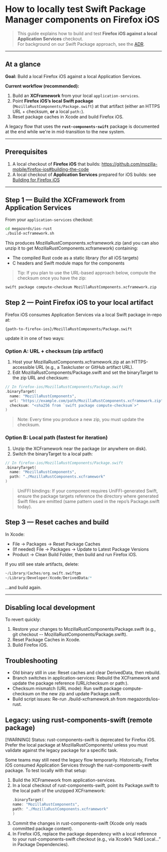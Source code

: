 # How to locally test Swift Package Manager components on Firefox iOS

> This guide explains how to build and test **Firefox iOS against a local Application Services** checkout.  
> For background on our Swift Package approach, see the [ADR](../adr/0003-swift-packaging.md).

---

## At a glance

**Goal:** Build a local Firefox iOS against a local Application Services.

**Current workflow (recommended):**

1. Build an **XCFramework** from your local `application-services`.
2. Point **Firefox iOS’s local Swift package** (`MozillaRustComponents/Package.swift`) at that artifact (either an HTTPS URL + checksum, **or** a local `path:`).
3. Reset package caches in Xcode and build Firefox iOS.

A legacy flow that uses the **`rust-components-swift`** package is documented at the end while we're in mid-transition to the new system.

---

## Prerequisites

1. A local checkout of **Firefox iOS** that builds: <https://github.com/mozilla-mobile/firefox-ios#building-the-code>
2. A local checkout of **Application Services** prepared for iOS builds: see [Building for Firefox iOS](../building.md#building-for-firefox-ios)

---

## Step 1 — Build the XCFramework from Application Services

From your `application-services` checkout:

```bash
cd megazords/ios-rust
./build-xcframework.sh
```

This produces MozillaRustComponents.xcframework.zip (and you can also unzip it to get MozillaRustComponents.xcframework) containing:

- The compiled Rust code as a static library (for all iOS targets)
- C headers and Swift module maps for the components

> Tip: If you plan to use the URL-based approach below, compute the checksum once you have the zip:

```bash
swift package compute-checksum MozillaRustComponents.xcframework.zip
```

## Step 2 — Point Firefox iOS to your local artifact

Firefox iOS consumes Application Services via a local Swift package in-repo at:

```
{path-to-firefox-ios}/MozillaRustComponents/Package.swift
```

update it in one of two ways:

### Option A: URL + checksum (zip artifact)

1. Host your MozillaRustComponents.xcframework.zip at an HTTPS-accessible URL (e.g., a Taskcluster or GitHub artifact URL).
2. Edit MozillaRustComponents/Package.swift and set the binaryTarget to the zip URL and checksum:

```swift
// In firefox-ios/MozillaRustComponents/Package.swift
.binaryTarget(
  name: "MozillaRustComponents",
  url: "https://example.com/path/MozillaRustComponents.xcframework.zip",
  checksum: "<sha256 from `swift package compute-checksum`>"
)
```

> Note: Every time you produce a new zip, you must update the checksum.

### Option B: Local path (fastest for iteration)

1. Unzip the XCFramework near the package (or anywhere on disk).
2. Switch the binaryTarget to a local path:

```swift
// In firefox-ios/MozillaRustComponents/Package.swift
.binaryTarget(
  name: "MozillaRustComponents",
  path: "./MozillaRustComponents.xcframework"
)
```

> UniFFI bindings: If your component requires UniFFI-generated Swift, ensure the package targets reference the directory where generated Swift files are emitted (same pattern used in the repo’s Package.swift today).

## Step 3 — Reset caches and build

In Xcode:

- File → Packages → Reset Package Caches
- (If needed) File → Packages → Update to Latest Package Versions
- Product → Clean Build Folder, then build and run Firefox iOS.

If you still see stale artifacts, delete:

```swift
~/Library/Caches/org.swift.swiftpm
~/Library/Developer/Xcode/DerivedData/*
```

…and build again.

---

## Disabling local development

To revert quickly:

1. Restore your changes to MozillaRustComponents/Package.swift (e.g., git checkout -- MozillaRustComponents/Package.swift).
2. Reset Package Caches in Xcode.
3. Build Firefox iOS.

## Troubleshooting

- Old binary still in use: Reset caches and clear DerivedData, then rebuild.
- Branch switches in application-services: Rebuild the XCFramework and update the package reference (URL/checksum or path:).
- Checksum mismatch (URL mode): Run swift package compute-checksum on the new zip and update Package.swift.
- Build script issues: Re-run ./build-xcframework.sh from megazords/ios-rust.

## Legacy: using rust-components-swift (remote package)

[!WARNING]
Status: rust-components-swift is deprecated for Firefox iOS. Prefer the local package at MozillaRustComponents/ unless you must validate against the legacy package for a specific task.

Some teams may still need the legacy flow temporarily. Historically, Firefox iOS consumed Application Services through the rust-components-swift package. To test locally with that setup:

1. Build the XCFramework from application-services.
2. In a local checkout of rust-components-swift, point its Package.swift to the local path of the unzipped XCFramework:
   ```swift
   .binaryTarget(
   name: "MozillaRustComponents",
   path: "./MozillaRustComponents.xcframework"
   )
   ```
3. Commit the changes in rust-components-swift (Xcode only reads committed package content).
4. In Firefox iOS, replace the package dependency with a local reference to your rust-components-swift checkout (e.g., via Xcode’s “Add Local…” in Package Dependencies).

